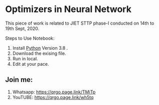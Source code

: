 # Optimizers in Neural Network
This piece of work is related to JIET STTP phase-I conducted on 14th to 19th Sept, 2020. 

Steps to Use Notebook:
1. Install [Python](https://www.python.org/) Version 3.8 .
2. Download the exising file.
3. Run in local.
4. Edit at your pace. 

## Join me:
1. Whatsapp: https://qrgo.page.link/TMiTp
2. YouTUBE: https://qrgo.page.link/wh5tq

